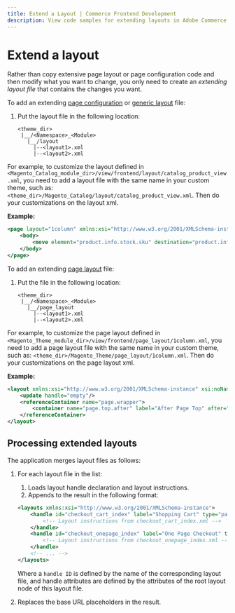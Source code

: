 ```yaml
---
title: Extend a Layout | Commerce Frontend Development
description: View code samples for extending layouts in Adobe Commerce and Magento Open Source themes.
---
```


# Extend a layout

Rather than copy extensive page layout or page configuration code and then modify what you want to change, you only need to create an *extending layout file* that contains the changes you want.

To add an extending [page configuration](types.md#page-configuration) or [generic layout](types.md#generic-layout) file:

1. Put the layout file in the following location:

    ```tree
    <theme_dir>
     |__/<Namespace>_<Module>
       |__/layout
         |--<layout1>.xml
         |--<layout2>.xml
    ```

For example, to customize the layout defined in `<Magento_Catalog_module_dir>/view/frontend/layout/catalog_product_view.xml`, you need to add a layout file with the same name in your custom theme, such as: `<theme_dir>/Magento_Catalog/layout/catalog_product_view.xml`. Then do your customizations on the layout xml.

**Example:**

```xml
<page layout="1column" xmlns:xsi="http://www.w3.org/2001/XMLSchema-instance" xsi:noNamespaceSchemaLocation="urn:magento:framework:View/Layout/etc/page_configuration.xsd">
    <body>
        <move element="product.info.stock.sku" destination="product.info.price" after="product.price.final"/>
    </body>
</page>
```

To add an extending [page layout](types.md#page-layout) file:

1. Put the file in the following location:

    ```tree
    <theme_dir>
     |__/<Namespace>_<Module>
       |__/page_layout
         |--<layout1>.xml
         |--<layout2>.xml
    ```

For example, to customize the page layout defined in `<Magento_Theme_module_dir>/view/frontend/page_layout/1column.xml`, you need to add a page layout file with the same name in your custom theme, such as: `<theme_dir>/Magento_Theme/page_layout/1column.xml`. Then do your customizations on the page layout xml.

**Example:**

```xml
<layout xmlns:xsi="http://www.w3.org/2001/XMLSchema-instance" xsi:noNamespaceSchemaLocation="urn:magento:framework:View/Layout/etc/page_layout.xsd">
    <update handle="empty"/>
    <referenceContainer name="page.wrapper">
        <container name="page.top.after" label="After Page Top" after="page.top"/>
    </referenceContainer>
</layout>
```

## Processing extended layouts

The application merges layout files as follows:

1. For each layout file in the list:
   1. Loads layout handle declaration and layout instructions.
   1. Appends to the result in the following format:

   ```xml
   <layouts xmlns:xsi="http://www.w3.org/2001/XMLSchema-instance">
       <handle id="checkout_cart_index" label="Shopping Cart" type="page" parent="default">
           <!-- Layout instructions from checkout_cart_index.xml -->
       </handle>
       <handle id="checkout_onepage_index" label="One Page Checkout" type="page" parent="default">
           <!-- Layout instructions from checkout_onepage_index.xml -->
       </handle>
       <!-- ... -->
   </layouts>
   ```

   Where a `handle ID` is defined by the name of the corresponding layout file, and handle attributes are defined by the attributes of the root layout node of this layout file.

3. Replaces the base URL placeholders in the result.

